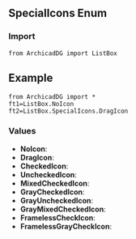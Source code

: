 ## SpecialIcons Enum

### Import
```
from ArchicadDG import ListBox
``` 

## Example
```
from ArchicadDG import *
ft1=ListBox.NoIcon
ft2=ListBox.SpecialIcons.DragIcon
```

### Values
* **NoIcon**:
* **DragIcon**:
* **CheckedIcon**:
* **UncheckedIcon**:
* **MixedCheckedIcon**:
* **GrayCheckedIcon**:
* **GrayUncheckedIcon**:
* **GrayMixedCheckedIcon**:
* **FramelessCheckIcon**:
* **FramelessGrayCheckIcon**: